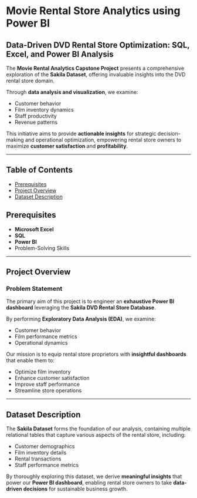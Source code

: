 # Movie Rental Store Analytics using Power BI

## Data-Driven DVD Rental Store Optimization: SQL, Excel, and Power BI Analysis 

The **Movie Rental Analytics Capstone Project** presents a comprehensive exploration of the **Sakila Dataset**, offering invaluable insights into the DVD rental store domain.  

Through **data analysis and visualization**, we examine:  
- Customer behavior  
- Film inventory dynamics  
- Staff productivity  
- Revenue patterns  

This initiative aims to provide **actionable insights** for strategic decision-making and operational optimization, empowering rental store owners to maximize **customer satisfaction** and **profitability**.  

---
## Table of Contents
- [Prerequisites](#Prerequisites)      
- [Project Overview](#ProjectOverview)
- [Dataset Description](#DatasetDescription)

## Prerequisites
- **Microsoft Excel**  
- **SQL**  
- **Power BI**  
- Problem-Solving Skills
---

## Project Overview

### Problem Statement  
The primary aim of this project is to engineer an **exhaustive Power BI dashboard** leveraging the **Sakila DVD Rental Store Database**.  

By performing **Exploratory Data Analysis (EDA)**, we examine:  
- Customer behavior  
- Film performance metrics  
- Operational dynamics  

Our mission is to equip rental store proprietors with **insightful dashboards** that enable them to:  
- Optimize film inventory  
- Enhance customer satisfaction  
- Improve staff performance  
- Streamline store operations  

---

## Dataset Description  
The **Sakila Dataset** forms the foundation of our analysis, containing multiple relational tables that capture various aspects of the rental store, including:  
- Customer demographics  
- Film inventory details  
- Rental transactions  
- Staff performance metrics  

By thoroughly exploring this dataset, we derive **meaningful insights** that power our **Power BI dashboard**, enabling rental store owners to take **data-driven decisions** for sustainable business growth.  
